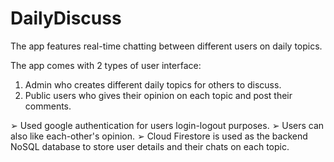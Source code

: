 # DailyDiscuss
The app features real-time chatting between different users on daily topics.

The app comes with 2 types of user interface:
1. Admin who creates different daily topics for others to discuss.
2. Public users who gives their opinion on each topic and post their comments. 

➢ Used google authentication for users login-logout purposes.
➢ Users can also like each-other's opinion. 
➢ Cloud Firestore is used as the backend NoSQL database to store user details and their chats on each topic.
